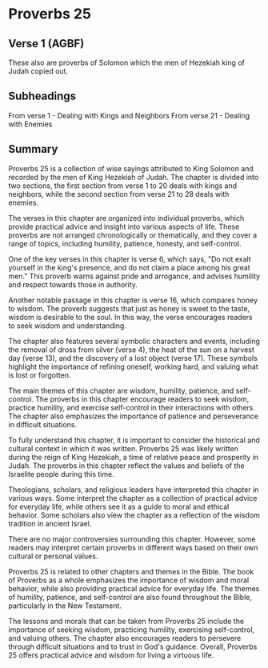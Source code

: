 # Proverbs 25

## Verse 1 (AGBF)

These also are proverbs of Solomon which the men of Hezekiah king of Judah copied out.

## Subheadings

From verse 1 - Dealing with Kings and Neighbors
From verse 21 - Dealing with Enemies

## Summary

Proverbs 25 is a collection of wise sayings attributed to King Solomon and recorded by the men of King Hezekiah of Judah. The chapter is divided into two sections, the first section from verse 1 to 20 deals with kings and neighbors, while the second section from verse 21 to 28 deals with enemies.

The verses in this chapter are organized into individual proverbs, which provide practical advice and insight into various aspects of life. These proverbs are not arranged chronologically or thematically, and they cover a range of topics, including humility, patience, honesty, and self-control.

One of the key verses in this chapter is verse 6, which says, "Do not exalt yourself in the king's presence, and do not claim a place among his great men." This proverb warns against pride and arrogance, and advises humility and respect towards those in authority.

Another notable passage in this chapter is verse 16, which compares honey to wisdom. The proverb suggests that just as honey is sweet to the taste, wisdom is desirable to the soul. In this way, the verse encourages readers to seek wisdom and understanding.

The chapter also features several symbolic characters and events, including the removal of dross from silver (verse 4), the heat of the sun on a harvest day (verse 13), and the discovery of a lost object (verse 17). These symbols highlight the importance of refining oneself, working hard, and valuing what is lost or forgotten.

The main themes of this chapter are wisdom, humility, patience, and self-control. The proverbs in this chapter encourage readers to seek wisdom, practice humility, and exercise self-control in their interactions with others. The chapter also emphasizes the importance of patience and perseverance in difficult situations.

To fully understand this chapter, it is important to consider the historical and cultural context in which it was written. Proverbs 25 was likely written during the reign of King Hezekiah, a time of relative peace and prosperity in Judah. The proverbs in this chapter reflect the values and beliefs of the Israelite people during this time.

Theologians, scholars, and religious leaders have interpreted this chapter in various ways. Some interpret the chapter as a collection of practical advice for everyday life, while others see it as a guide to moral and ethical behavior. Some scholars also view the chapter as a reflection of the wisdom tradition in ancient Israel.

There are no major controversies surrounding this chapter. However, some readers may interpret certain proverbs in different ways based on their own cultural or personal values.

Proverbs 25 is related to other chapters and themes in the Bible. The book of Proverbs as a whole emphasizes the importance of wisdom and moral behavior, while also providing practical advice for everyday life. The themes of humility, patience, and self-control are also found throughout the Bible, particularly in the New Testament.

The lessons and morals that can be taken from Proverbs 25 include the importance of seeking wisdom, practicing humility, exercising self-control, and valuing others. The chapter also encourages readers to persevere through difficult situations and to trust in God's guidance. Overall, Proverbs 25 offers practical advice and wisdom for living a virtuous life.